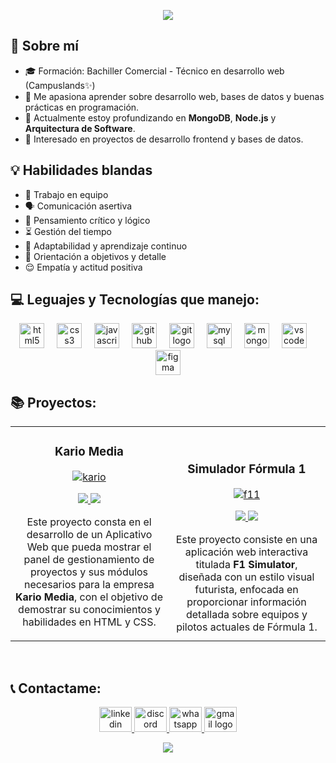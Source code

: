 <p align='center'>
    <img src="https://capsule-render.vercel.app/api?type=waving&height=200&color=00CED1&text=Hola%20%20,Soy%20Juan%20David%20👋&fontSize=50&section=header&reversal=true&desc=Desarrollador%20Web💻⚡&descAlign=50&descAlignY=51&fontAlignY=28"/>
</p>

## 🚀 Sobre mí

- 🎓 Formación: Bachiller Comercial - Técnico en desarrollo web (Campuslands✨)
- 🧠 Me apasiona aprender sobre desarrollo web, bases de datos y buenas prácticas en programación.
- 🌱 Actualmente estoy profundizando en **MongoDB**, **Node.js** y **Arquitectura de Software**.
- 💼 Interesado en proyectos de desarrollo frontend y bases de datos.


## 💡 Habilidades blandas

- 🤝 Trabajo en equipo  
- 🗣️ Comunicación asertiva  
- 🧠 Pensamiento crítico y lógico  
- ⏳ Gestión del tiempo  
- 🚀 Adaptabilidad y aprendizaje continuo  
- 🎯 Orientación a objetivos y detalle  
- 😌 Empatía y actitud positiva  

## 💻 Leguajes y Tecnologías que manejo:

<div align="center">
  <img src="https://cdn.jsdelivr.net/gh/devicons/devicon/icons/html5/html5-original.svg" height="40" alt="html5 logo"  />
  <img width="12" />
  <img src="https://cdn.jsdelivr.net/gh/devicons/devicon/icons/css3/css3-original.svg" height="40" alt="css3 logo"  />
  <img width="12" />
  <img src="https://cdn.jsdelivr.net/gh/devicons/devicon/icons/javascript/javascript-original.svg" height="40" alt="javascript logo"  />
  <img width="12" />
  <img src="https://cdn.jsdelivr.net/gh/devicons/devicon/icons/github/github-original.svg" height="40" alt="github logo"  />
  <img width="12" />
  <img src="https://cdn.jsdelivr.net/gh/devicons/devicon/icons/git/git-original.svg" height="40" alt="git logo"  />
  <img width="12" />
  <img src="https://cdn.jsdelivr.net/gh/devicons/devicon/icons/mysql/mysql-original.svg" height="40" alt="mysql logo"  />
  <img width="12" />
  <img src="https://cdn.jsdelivr.net/gh/devicons/devicon/icons/mongodb/mongodb-original.svg" height="40" alt="mongodb logo"  />
  <img width="12" />
  <img src="https://cdn.jsdelivr.net/gh/devicons/devicon/icons/vscode/vscode-original.svg" height="40" alt="vscode logo"  />
  <img width="12" />
  <img src="https://cdn.jsdelivr.net/gh/devicons/devicon/icons/figma/figma-original.svg" height="40" alt="figma logo"  />
</div>

## 📚 Proyectos:
<table>
<tr>
<td width="50%">
<h3 align="center">Kario Media</h3>
<div align="center">
<a href="https://github.com/Maria-Juliana-Saavedra-Mejia/Kario_Media.git" target="_blank"><img src="https://i.ibb.co/rGQvV4Q3/kario.png" alt="kario" border="0"></a> 
<p>
<a href="https://github.com/Maria-Juliana-Saavedra-Mejia/Kario_Media.git" target="_blank">
<img src="https://img.shields.io/badge/C%C3%93DIGO-FFFFFF?style=for-the-badge&logo=github&logoColor=black">
</a>
<a href="https://maria-juliana-saavedra-mejia.github.io/Kario_Media/" target="_blank">
<img src="https://img.shields.io/badge/Ver Página-green?style=for-the-badge&color=000000">
</a>
</p>
<p>Este proyecto consta en el desarrollo de un Aplicativo Web que pueda mostrar el panel de gestionamiento de proyectos y sus módulos necesarios para la empresa <strong>Kario Media</strong>, con el objetivo de demostrar su conocimientos y habilidades en HTML y CSS.
</p>
</div>
                                                                                      
</td>

<td width="50%">
               <br>
<h3 align="center">Simulador Fórmula 1</h3>
<div align="center">                                       
<a href="https://github.com/Danny200523/Proyecto_Javascript_GuerreroDaniel-VargasJuan" target="_blank"><img src="https://i.ibb.co/Rk2vsdJB/f11.png" alt="f11" border="0"></a>
<br>
<p>
<a href="https://github.com/Danny200523/Proyecto_Javascript_GuerreroDaniel-VargasJuan" target="_blank">
<img src="https://img.shields.io/badge/C%C3%93DIGO-FFFFFF?style=for-the-badge&logo=github&logoColor=black">


</a>
<a href="https://danny200523.github.io/Proyecto_Javascript_GuerreroDaniel-VargasJuan/" target="_blank">
<img src="https://img.shields.io/badge/Ver Página-green?style=for-the-badge&color=000000">
</a>
</p>
</p>Este proyecto consiste en una aplicación web interactiva titulada <STRONG>F1 Simulator</STRONG>, diseñada con un estilo visual futurista, enfocada en proporcionar información detallada sobre equipos y pilotos actuales de Fórmula 1. 
</div>                                                             
</table>                                                                                 
</div>
<br>

## 📞 Contactame:


<p align="center">
  <a href="https://www.linkedin.com/in/juan-david-vargas-soto-27ba8a373/" target="_blank">
  <img src="https://raw.githubusercontent.com/maurodesouza/profile-readme-generator/master/src/assets/icons/social/linkedin/default.svg" width="52" height="40" alt="linkedin logo"  />
  </a>
  <a href="https://discord.com/invite/urgJMfVT" target="_blank">
  <img src="https://raw.githubusercontent.com/maurodesouza/profile-readme-generator/master/src/assets/icons/social/discord/default.svg" width="52" height="40" alt="discord logo"  />
  </a>
  <a href="https://wa.link/p5ibs5" target="_blank">
  <img src="https://raw.githubusercontent.com/maurodesouza/profile-readme-generator/master/src/assets/icons/social/whatsapp/default.svg" width="52" height="40" alt="whatsapp logo"  />
  </a>
  <a href="mailto:juandavargassoto@gmail.com"  target="_blank">
  <img src="https://raw.githubusercontent.com/maurodesouza/profile-readme-generator/master/src/assets/icons/social/gmail/default.svg" width="52" height="40" alt="gmail logo"  />
  <a/>
</p>


<p align="center">
<a href="https://httml-juandvs.github.io/Portafolio_VargasJuan/img/hv.pdf" target="_blank">
<img src="https://img.shields.io/badge/Descargar CV-green?style=for-the-badge&color=000000">
</a>
</p>



